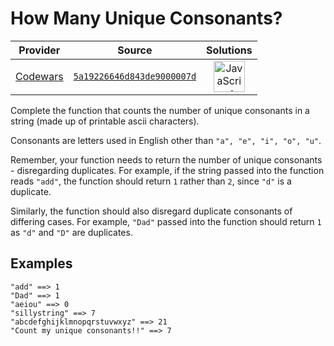 [_metadata_:generated]: - "true"

# How Many Unique Consonants?

<!-- INFO TABLE BEGIN -->

| Provider                                        | Source                                                                               | Solutions                                                                                                                                                    |
| :---------------------------------------------: | :----------------------------------------------------------------------------------: | :----------------------------------------------------------------------------------------------------------------------------------------------------------: |
| [Codewars](../../../docs/providers/Codewars.md) | [`5a19226646d843de9000007d`](https://www.codewars.com/kata/5a19226646d843de9000007d) | [<img src="https://res.cloudinary.com/rascaltwo/image/upload/v1631924076/javascript_ehszr7.svg" alt="JavaScript" title="JavaScript" width="50" />](solve.js) |

<!-- INFO TABLE END -->

Complete the function that counts the number of unique consonants in a string (made up of printable ascii characters).

Consonants are letters used in English other than `"a", "e", "i", "o", "u"`. 

Remember, your function needs to return the number of unique consonants - disregarding duplicates. For example, if the string passed into the function reads `"add"`, the function should return `1` rather than `2`, since `"d"` is a duplicate.

Similarly, the function should also disregard duplicate consonants of differing cases. For example, `"Dad"` passed into the function should return `1` as `"d"` and `"D"` are duplicates.

## Examples

```
"add" ==> 1
"Dad" ==> 1
"aeiou" ==> 0
"sillystring" ==> 7
"abcdefghijklmnopqrstuvwxyz" ==> 21
"Count my unique consonants!!" ==> 7
```
